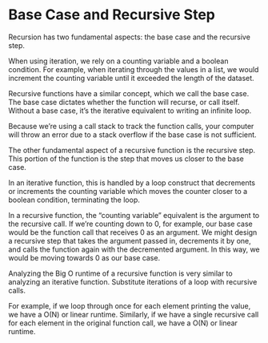 # Base Case and Recursive Step

Recursion has two fundamental aspects: the base case and the recursive step.

When using iteration, we rely on a counting variable and a boolean condition. For example, when iterating through the values in a list, we would increment the counting variable until it exceeded the length of the dataset.

Recursive functions have a similar concept, which we call the base case. The base case dictates whether the function will recurse, or call itself. Without a base case, it’s the iterative equivalent to writing an infinite loop.

Because we’re using a call stack to track the function calls, your computer will throw an error due to a stack overflow if the base case is not sufficient.

The other fundamental aspect of a recursive function is the recursive step. This portion of the function is the step that moves us closer to the base case.

In an iterative function, this is handled by a loop construct that decrements or increments the counting variable which moves the counter closer to a boolean condition, terminating the loop.

In a recursive function, the “counting variable” equivalent is the argument to the recursive call. If we’re counting down to 0, for example, our base case would be the function call that receives 0 as an argument. We might design a recursive step that takes the argument passed in, decrements it by one, and calls the function again with the decremented argument. In this way, we would be moving towards 0 as our base case.

Analyzing the Big O runtime of a recursive function is very similar to analyzing an iterative function. Substitute iterations of a loop with recursive calls.

For example, if we loop through once for each element printing the value, we have a O(N) or linear runtime. Similarly, if we have a single recursive call for each element in the original function call, we have a O(N) or linear runtime.
